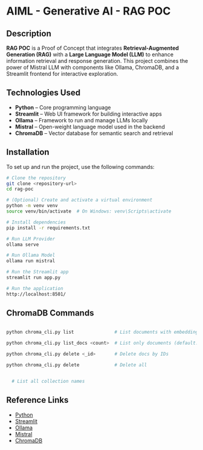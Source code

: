 # AIML - Generative AI - RAG POC

## Description

**RAG POC** is a Proof of Concept that integrates **Retrieval-Augmented Generation (RAG)** with a **Large Language Model (LLM)** to enhance information retrieval and response generation. This project combines the power of Mistral LLM with components like Ollama, ChromaDB, and a Streamlit frontend for interactive exploration.

## Technologies Used

- **Python** – Core programming language
- **Streamlit** – Web UI framework for building interactive apps
- **Ollama** – Framework to run and manage LLMs locally
- **Mistral** – Open-weight language model used in the backend
- **ChromaDB** – Vector database for semantic search and retrieval

## Installation

To set up and run the project, use the following commands:

```bash
# Clone the repository
git clone <repository-url>
cd rag-poc

# (Optional) Create and activate a virtual environment
python -m venv venv
source venv/bin/activate  # On Windows: venv\Scripts\activate

# Install dependencies
pip install -r requirements.txt

# Run LLM Provider
ollama serve

# Run Ollama Model
ollama run mistral

# Run the Streamlit app
streamlit run app.py

# Run the application
http://localhost:8501/

```

## ChromaDB Commands

```bash

python chroma_cli.py list               # List documents with embeddings (default: 10)

python chroma_cli.py list_docs <count>  # List only documents (default: 10)

python chroma_cli.py delete <_id>       # Delete docs by IDs

python chroma_cli.py delete             # Delete all


  # List all collection names

```

## Reference Links

- [Python](https://www.python.org/)
- [Streamlit](https://streamlit.io/)
- [Ollama](https://ollama.com/)
- [Mistral](https://mistral.ai/news/announcing-mistral-7b/)
- [ChromaDB](https://www.trychroma.com/)


